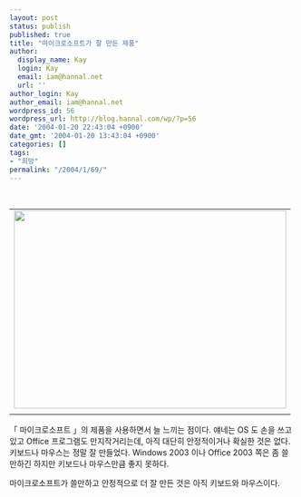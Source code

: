 ```yaml
---
layout: post
status: publish
published: true
title: "마이크로소프트가 잘 만든 제품"
author:
  display_name: Kay
  login: Kay
  email: iam@hannal.net
  url: ''
author_login: Kay
author_email: iam@hannal.net
wordpress_id: 56
wordpress_url: http://blog.hannal.com/wp/?p=56
date: '2004-01-20 22:43:04 +0900'
date_gmt: '2004-01-20 13:43:04 +0900'
categories: []
tags:
- "희망"
permalink: "/2004/1/69/"
---
```

<p><center><br />
<table>
<tr>
<td><center><img src="http://blog.hannal.com/tt-attach/0323/040323221604964696/831776.gif" width="480" height="349"></center></td>
</tr>
<tr>
<td class="centerphoto"> </td>
</tr>
</table>
<p></center></p>
<p>「 마이크로소프트 」의 제품을 사용하면서 늘 느끼는 점이다. 얘네는 OS 도 손을 쓰고 있고 Office 프로그램도 만지작거리는데, 아직 대단히 안정적이거나 확실한 것은 없다. 키보드나 마우스는 정말 잘 만들었다. Windows 2003 이나 Office 2003 쪽은 좀 쓸만하긴 하지만 키보드나 마우스만큼 좋지 못하다.</p>
<p>마이크로소프트가 쓸만하고 안정적으로 더 잘 만든 것은 아직 키보드와 마우스이다.</p>
